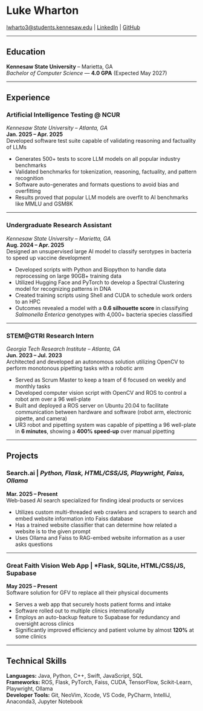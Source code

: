 # Luke Wharton
 [lwharto3@students.kennesaw.edu](mailto:lwharto3@students.kennesaw.edu) | [LinkedIn](https://linkedin.com/in/lukewhar) | [GitHub](https://github.com/whatonlylue)

---
## Education
**Kennesaw State University** – Marietta, GA  
*Bachelor of Computer Science* — **4.0 GPA** (Expected May 2027)

---
## Experience
### Artificial Intelligence Testing @ NCUR  
*Kennesaw State University – Atlanta, GA*  
**Jan. 2025 – Apr. 2025**  
Developed software test suite capable of validating reasoning and factuality of LLMs
- Generates 500+ tests to score LLM models on all popular industry benchmarks  
- Validated benchmarks for tokenization, reasoning, factuality, and pattern recognition  
- Software auto-generates and formats questions to avoid bias and overfitting  
- Results proved that popular LLM models are overfit to AI benchmarks like MMLU and GSM8K 
---
### Undergraduate Research Assistant  
*Kennesaw State University – Marietta, GA*  
**Aug. 2024 – Apr. 2025**  
Designed an unsupervised large AI model to classify serotypes in bacteria to speed up vaccine development
- Developed scripts with Python and Biopython to handle data reprocessing on large 90GB+ training data  
- Utilized Hugging Face and PyTorch to develop a Spectral Clustering model for recognizing patterns in DNA  
- Created training scripts using Shell and CUDA to schedule work orders to an HPC  
- Outcomes revealed a model with a **0.6 silhouette score** in classifying *Salmonella Enterica* genotypes with 4,000+ bacteria species classified  
---
### STEM@GTRI Research Intern  
*Georgia Tech Research Institute – Atlanta, GA*  
**Jun. 2023 – Jul. 2023**  
Architected and developed an autonomous solution utilizing OpenCV to perform monotonous pipetting tasks with a robotic arm
- Served as Scrum Master to keep a team of 6 focused on weekly and monthly tasks  
- Developed computer vision script with OpenCV and ROS to control a robot arm over a 96 well-plate  
- Built and deployed a ROS server on Ubuntu 20.04 to facilitate communication between hardware and software (robot arm, electronic pipette, and camera)  
- UR3 robot and pipetting system was capable of pipetting a 96 well-plate in **6 minutes**, showing a **400% speed-up** over manual pipetting  

---
## Projects
### Search.ai | *Python, Flask, HTML/CSS/JS, Playwright, Faiss, Ollama*  
**Mar. 2025 – Present**  
Web-based AI search specialized for finding ideal products or services
- Utilizes custom multi-threaded web crawlers and scrapers to search and embed website information into Faiss database  
- Has a trained website classifier that can determine how related a website is to the given prompt  
- Uses Ollama and Faiss to RAG-embed website information as a user asks questions  

---
### Great Faith Vision Web App | *Flask, SQLite, HTML/CSS/JS, Supabase
**May 2025 – Present**  
Software solution for GFV to replace all their physical documents
- Serves a web app that securely hosts patient forms and intake  
- Software rolled out to multiple clinics internationally  
- Employs an auto-backup feature to Supabase for redundancy and oversight across clinics  
- Significantly improved efficiency and patient volume by almost **120%** at some clinics  

---
## Technical Skills
**Languages:** Java, Python, C++, Swift, JavaScript, SQL  
**Frameworks:** ROS, Flask, PyTorch, Faiss, CUDA, TensorFlow, Scikit-Learn, Playwright, Ollama  
**Developer Tools:** Git, NeoVim, Xcode, VS Code, PyCharm, IntelliJ, Anaconda3, Jupyter Notebook  

